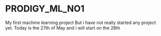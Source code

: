 # PRODIGY_ML_NO1
My first machine learning project
But i have not really started any project yet. 
Today is the 27th of May and i will start on the 28th
